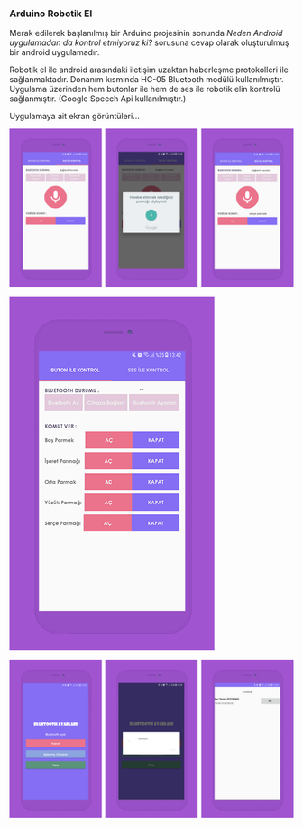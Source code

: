 ### Arduino Robotik El

Merak edilerek başlanılmış bir Arduino projesinin sonunda _Neden Android uygulamadan da kontrol etmiyoruz ki?_ sorusuna cevap olarak oluşturulmuş bir android uygulamadır. 

Robotik el ile android arasındaki iletişim uzaktan haberleşme protokolleri ile sağlanmaktadır. Donanım kısmında HC-05 Bluetooth modülü kullanılmıştır. Uygulama üzerinden hem butonlar ile hem de ses ile robotik elin kontrolü sağlanmıştır. (Google Speech Api kullanılmıştır.)

Uygulamaya ait ekran görüntüleri...


![image2](/screenshots/sound-control.png)


![image1](/screenshots/button-control.png)


![image3](/screenshots/bluetooth-settings.png)